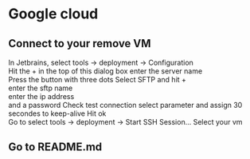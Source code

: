 # Google cloud

## Connect to your remove VM 
In Jetbrains, select tools -> deployment -> Configuration  
Hit the + in the top of this dialog box 
enter the server name  
Press the button with three dots
Select SFTP and hit +   
enter the sftp name  
enter the ip address  
and a password 
Check test connection 
select parameter and assign 30 secondes to keep-alive 
Hit ok  
Go to select tools -> deployment -> Start SSH Session...
Select your vm 

## Go to README.md